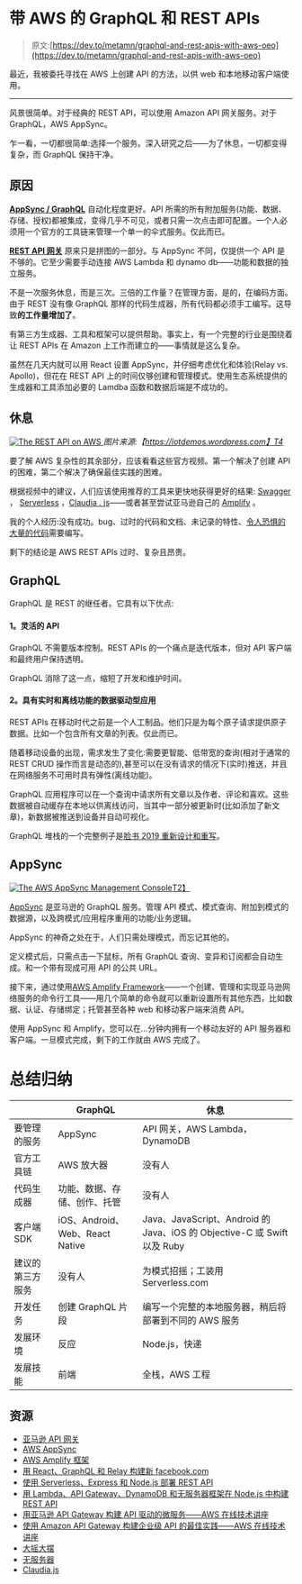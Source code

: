 # 带 AWS 的 GraphQL 和 REST APIs

> 原文:[https://dev.to/metamn/graphql-and-rest-apis-with-aws-oeo](https://dev.to/metamn/graphql-and-rest-apis-with-aws-oeo)

最近，我被委托寻找在 AWS 上创建 API 的方法，以供 web 和本地移动客户端使用。

* * *

风景很简单。对于经典的 REST API，可以使用 Amazon API 网关服务。对于 GraphQL，AWS AppSync。

乍一看，一切都很简单:选择一个服务。深入研究之后——为了休息，一切都变得复杂，而 GraphQL 保持干净。

## [](#reasons)原因

[**AppSync / GraphQL**](https://aws.amazon.com/api-gateway/) 自动化程度更好。API 所需的所有附加服务(功能、数据、存储、授权)都被集成，变得几乎不可见，或者只需一次点击即可配置。一个人必须用一个官方的工具链来管理一个单一的伞式服务。仅此而已。

[**REST API 网关**](https://aws.amazon.com/appsync/) 原来只是拼图的一部分。与 AppSync 不同，仅提供一个 API 是不够的。它至少需要手动连接 AWS Lambda 和 dynamo db——功能和数据的独立服务。

不是一次服务休息，而是三次。三倍的工作量？在管理方面，是的，在编码方面。由于 REST 没有像 GraphQL 那样的代码生成器，所有代码都必须手工编写。这导致**的工作量增加了**。

有第三方生成器、工具和框架可以提供帮助。事实上，有一个完整的行业是围绕着让 REST APIs 在 Amazon 上工作而建立的——事情就是这么复杂。

虽然在几天内就可以用 React 设置 AppSync，并仔细考虑优化和体验(Relay vs. Apollo)，但花在 REST API 上的时间仅够创建和管理模式。使用生态系统提供的生成器和工具添加必要的 Lamdba 函数和数据后端是不成功的。

## [](#rest)休息

[![The REST API on AWS](../Images/2733c3026150c8f9648b6c6b3e147562.png) ](///react/static/dcc205f362f6e5b460a7dff5b75234cd/96788/rest-api-aws.jpeg) *图片来源:【https://iotdemos.wordpress.com】T4*

要了解 AWS 复杂性的其余部分，应该看看这些官方视频。第一个解决了创建 API 的困难，第二个解决了确保最佳实践的困难。

根据视频中的建议，人们应该使用推荐的工具来更快地获得更好的结果: [Swagger](https://swagger.io/) ， [Serverless](https://serverless.com/) ，[Claudia . js](https://www.claudiajs.com/)——或者甚至尝试亚马逊自己的 [Amplify](https://aws.amazon.com/amplify/) 。

我的个人经历:没有成功。bug、过时的代码和文档、未记录的特性、[令人恐惧的](https://serverless.com/blog/node-rest-api-with-serverless-lambda-and-dynamodb) [大量的代码](https://serverless.com/blog/serverless-express-rest-api)需要编写。

剩下的结论是 AWS REST APIs 过时、复杂且昂贵。

## [](#graphql)GraphQL

GraphQL 是 REST 的继任者。它具有以下优点:

#### [](#1-flexible-api)1。灵活的 API

GraphQL 不需要版本控制。REST APIs 的一个痛点是迭代版本，但对 API 客户端和最终用户保持透明。

GraphQL 消除了这一点，缩短了开发和维护时间。

#### [](#2-datadriven-apps-with-realtime-and-offline-capabilities)2。具有实时和离线功能的数据驱动型应用

REST APIs 在移动时代之前是一个人工制品。他们只是为每个原子请求提供原子数据。比如一个包含所有文章的列表。仅此而已。

随着移动设备的出现，需求发生了变化:需要更智能、低带宽的查询(相对于通常的 REST CRUD 操作而言是动态的),甚至可以在没有请求的情况下(实时)推送，并且在网络服务不可用时具有弹性(离线功能)。

GraphQL 应用程序可以在一个查询中请求所有文章以及作者、评论和喜欢。这些数据被自动缓存在本地以供离线访问，当其中一部分被更新时(比如添加了新文章)，新数据被推送到设备并自动可视化。

GraphQL 堆栈的一个完整例子是[脸书 2019 重新设计和重写](https://developers.facebook.com/videos/2019/building-the-new-facebookcom-with-react-graphql-and-relay/)。

## [](#appsync)AppSync

[![The AWS AppSync Management Console](../Images/25c718647ff2345a8f6a23adc0e22461.png)T2】](///react/static/830f175816ee1d90dd8c659a3b6b76e3/2fba0/aws-appsync-management-console.png)

[AppSync](https://aws.amazon.com/appsync/) 是亚马逊的 GraphQL 服务。管理 API 模式、模式查询、附加到模式的数据源，以及跨模式/应用程序重用的功能/业务逻辑。

AppSync 的神奇之处在于，人们只需处理模式，而忘记其他的。

定义模式后，只需点击一下鼠标，所有 GraphQL 查询、变异和订阅都会自动生成。和一个带有现成可用 API 的公共 URL。

接下来，通过使用[AWS Amplify Framework](https://aws.amazon.com/amplify/)——一个创建、管理和实现亚马逊网络服务的命令行工具——用几个简单的命令就可以重新设置所有其他东西，比如数据、认证、存储绑定；托管甚至各种 web 和移动客户端来消费 API。

使用 AppSync 和 Amplify，您可以在…分钟内拥有一个移动友好的 API 服务器和客户端。一旦模式完成，剩下的工作就由 AWS 完成了。

# [](#summing-up)总结归纳

|  | GraphQL | 休息 |
| --- | --- | --- |
| 要管理的服务 | AppSync | API 网关，AWS Lambda，DynamoDB |
| 官方工具链 | AWS 放大器 | 没有人 |
| 代码生成器 | 功能、数据、存储、创作、托管 | 没有人 |
| 客户端 SDK | iOS、Android、Web、React Native | Java、JavaScript、Android 的 Java、iOS 的 Objective-C 或 Swift 以及 Ruby |
| 建议的第三方服务 | 没有人 | 为模式招摇；工装用 Serverless.com |
| 开发任务 | 创建 GraphQL 片段 | 编写一个完整的本地服务器，稍后将部署到不同的 AWS 服务 |
| 发展环境 | 反应 | Node.js，快递 |
| 发展技能 | 前端 | 全栈，AWS 工程 |

## [](#resources)资源

*   [亚马逊 API 网关](https://aws.amazon.com/api-gateway/)
*   [AWS AppSync](https://aws.amazon.com/appsync/)
*   [AWS Amplify 框架](https://aws.amazon.com/amplify/)
*   [用 React、GraphQL 和 Relay 构建新 facebook.com](https://developers.facebook.com/videos/2019/building-the-new-facebookcom-with-react-graphql-and-relay/)
*   [使用 Serverless、Express 和 Node.js 部署 REST API](https://serverless.com/blog/serverless-express-rest-api)
*   [用 Lambda、API Gateway、DynamoDB 和无服务器框架在 Node.js 中构建 REST API](https://serverless.com/blog/node-rest-api-with-serverless-lambda-and-dynamodb/)
*   [用亚马逊 API Gateway 构建 API 驱动的微服务——AWS 在线技术讲座](https://www.youtube.com/watch?v=xkDcBssNd1g)
*   [使用 Amazon API Gateway 构建企业级 API 的最佳实践——AWS 在线技术讲座](https://www.youtube.com/watch?v=9ElpSPXk-g8)
*   [大摇大摆](https://swagger.io/)
*   [无服务器](https://serverless.com/)
*   [Claudia.js](https://www.claudiajs.com/)